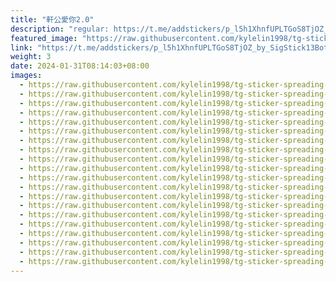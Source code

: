 ```yaml
---
title: "軒公愛你2.0"
description: "regular: https://t.me/addstickers/p_l5h1XhnfUPLTGoS8TjOZ_by_SigStick13Bot"
featured_image: "https://raw.githubusercontent.com/kylelin1998/tg-sticker-spreading-worldwide-images/main/img/9c57552c-f002-4054-8e0f-98e568d5a93b.jpg"
link: "https://t.me/addstickers/p_l5h1XhnfUPLTGoS8TjOZ_by_SigStick13Bot"
weight: 3
date: 2024-01-31T08:14:03+08:00
images:
  - https://raw.githubusercontent.com/kylelin1998/tg-sticker-spreading-worldwide-images/main/img/9c57552c-f002-4054-8e0f-98e568d5a93b.jpg
  - https://raw.githubusercontent.com/kylelin1998/tg-sticker-spreading-worldwide-images/main/img/fdcd0344-3141-4a69-a126-6b06497d9b5f.jpg
  - https://raw.githubusercontent.com/kylelin1998/tg-sticker-spreading-worldwide-images/main/img/688acb0c-43bb-4664-97b7-643befab8681.jpg
  - https://raw.githubusercontent.com/kylelin1998/tg-sticker-spreading-worldwide-images/main/img/05da603c-7865-464a-a957-14f15ec80ab8.jpg
  - https://raw.githubusercontent.com/kylelin1998/tg-sticker-spreading-worldwide-images/main/img/e9fc0c0b-0e81-47bc-a7d9-be2be865232d.jpg
  - https://raw.githubusercontent.com/kylelin1998/tg-sticker-spreading-worldwide-images/main/img/ba45c161-5bdc-4e0f-8505-6b5d3c9e1598.jpg
  - https://raw.githubusercontent.com/kylelin1998/tg-sticker-spreading-worldwide-images/main/img/f43a1253-72b5-447d-b449-9a52158f92bb.jpg
  - https://raw.githubusercontent.com/kylelin1998/tg-sticker-spreading-worldwide-images/main/img/dc62a0b4-e07e-4e50-96a4-28541a96142a.jpg
  - https://raw.githubusercontent.com/kylelin1998/tg-sticker-spreading-worldwide-images/main/img/f216ab59-37ad-4a8a-b330-48e03b99f2ab.jpg
  - https://raw.githubusercontent.com/kylelin1998/tg-sticker-spreading-worldwide-images/main/img/e97e4852-62f6-49b3-8014-c4de35496d4b.jpg
  - https://raw.githubusercontent.com/kylelin1998/tg-sticker-spreading-worldwide-images/main/img/59bdcccf-f78d-4dae-8122-745d7d037473.jpg
  - https://raw.githubusercontent.com/kylelin1998/tg-sticker-spreading-worldwide-images/main/img/ffb6ea80-3dfb-407c-83b3-dbbe87474622.jpg
  - https://raw.githubusercontent.com/kylelin1998/tg-sticker-spreading-worldwide-images/main/img/e5548948-483f-4833-a92f-b6b0b9bbad9a.jpg
  - https://raw.githubusercontent.com/kylelin1998/tg-sticker-spreading-worldwide-images/main/img/6a1e7c59-3cfa-4465-aa2e-35c9f833d507.jpg
  - https://raw.githubusercontent.com/kylelin1998/tg-sticker-spreading-worldwide-images/main/img/3503fa75-1ea4-4281-8310-00adf1363655.jpg
  - https://raw.githubusercontent.com/kylelin1998/tg-sticker-spreading-worldwide-images/main/img/de73dd5d-a86b-4eea-bf13-0f18eba371f5.jpg
  - https://raw.githubusercontent.com/kylelin1998/tg-sticker-spreading-worldwide-images/main/img/038e2d24-1320-49e1-8991-20e38e01005e.jpg
  - https://raw.githubusercontent.com/kylelin1998/tg-sticker-spreading-worldwide-images/main/img/0bdf3de0-1dfe-464b-856e-7426693c06d8.jpg
  - https://raw.githubusercontent.com/kylelin1998/tg-sticker-spreading-worldwide-images/main/img/78ec6b5a-65c2-4bdf-9e9b-6c8b121f2b47.jpg
  - https://raw.githubusercontent.com/kylelin1998/tg-sticker-spreading-worldwide-images/main/img/d1f852a2-ec81-4ed7-b08f-5e0221558268.jpg
---
```

